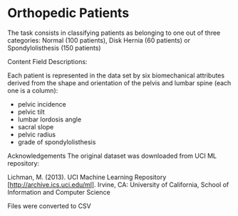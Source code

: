 # Orthopedic Patients

The task consists in classifying patients as belonging to one out of three categories: Normal (100 patients), Disk Hernia (60 patients) or Spondylolisthesis (150 patients)

Content
Field Descriptions:

Each patient is represented in the data set by six biomechanical attributes derived from the shape and orientation of the pelvis and lumbar spine (each one is a column):

* pelvic incidence
* pelvic tilt
* lumbar lordosis angle
* sacral slope
* pelvic radius
* grade of spondylolisthesis

Acknowledgements
The original dataset was downloaded from UCI ML repository:

Lichman, M. (2013). UCI Machine Learning Repository [http://archive.ics.uci.edu/ml]. Irvine, CA: University of California, School of Information and Computer Science

Files were converted to CSV
